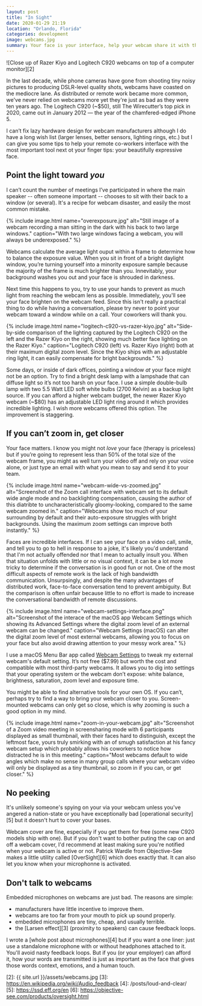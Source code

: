 ```yaml
---
layout: post
title: "In Sight"
date: 2020-01-29 21:19
location: "Orlando, Florida"
categories: development
image: webcams.jpg
summary: Your face is your interface, help your webcam share it with the world.
---
```

![Close up of Razer Kiyo and Logitech C920 webcams on top of a computer monitor][2]

In the last decade, while phone cameras have gone from shooting tiny
noisy pictures to producing DSLR-level quality shots, webcams have
coasted on the mediocre lane. As distributed or remote work became more
common, we've never relied on webcams more yet they're just as bad as
they were ten years ago. The Logitech C920 (~$50), still The Wirecutter’s top
pick in 2020, came out in January 2012 — the year of the chamfered-edged
iPhone 5.

I can’t fix lazy hardware design for webcam manufacturers although I do
have a long wish list (larger lenses, better sensors, lighting rings,
etc.) but I can give you some tips to help your remote co-workers
interface with the most important tool next ot your finger tips: your
beautifully expressive face.

## Point the light toward *you*

I can’t count the number of meetings I’ve participated in where the main
speaker -- often someone important -- chooses to sit with their back to a
window (or several). It's a recipe for webcam disaster, and easily the most
common mistake.

{% include image.html
name="overexposure.jpg"
alt="Still image of a webcam recording a man sitting in the dark with his back to two large windows."
caption="With two large windows facing a webcam, you will always be underexposed." %}

Webcams calculate the average light ouput within a frame to determine how
to balance the exposure value. When you sit in front of a bright
daylight window, you’re turning yourself into a minority exposure sample
because the majority of the frame is much brighter than you. Innevitably,
your background washes you out and your face is shrouded in darkness.

Next time this happens to you, try to use your hands to prevent as much
light from reaching the webcam lens as possible. Immediately, you'll see
your face brighten on the webcam feed. Since this isn't really a
practical thing to do while having a conversation, please try never to
point your webcam toward a window while on a call. Your coworkers will
thank you.

{% include image.html
name="logitech-c920-vs-razer-kiyo.jpg"
alt="Side-by-side comparison of the lighting captured by the Logitech C920 on the left and the Razer Kiyo on the right, showing much better face lighting on the Razer Kiyo."
caption="Logitech C920 (left) vs. Razer Kiyo (right) both at their maximum digital zoom level.
Since the Kiyo ships with an adjustable ring light, it can easily compensate for bright backgrounds." %}

Some days, or inside of dark offices, pointing a window *at* your face
might not be an option. Try to find a bright desk lamp with a lampshade
that can diffuse light so it’s not too harsh on your face. I use a
simple double-bulb lamp with two 5.5 Watt LED soft white bulbs (2700
Kelvin) as a backup light source. If you can afford a higher webcam
budget, the newer Razer Kiyo webcam (~$80) has an adjustable LED light ring
around it which provides incredible lighting. I wish more webcams
offered this option. The improvement is staggering.

## If you can’t zoom in, get closer

Your face matters. I know you might not *love* your face (therapy is
priceless) but if you’re going to represent less than 50% of the total
size of the webcam frame, you might as well turn your video off and rely
on your voice alone, or just type an email with what you mean to say and
send it to your team.

{% include image.html
name="webcam-wide-vs-zoomed.jpg"
alt="Screenshot of the Zoom call interface with webcam set to its default wide angle mode and no backlighting compensation, causing the author of this diatribte to uncharacteristically gloomy-looking,
compared to the same webcam zoomed in."
caption="Webcams show too much of your surrounding by default and their auto-exposure struggles with bright backgrounds. Using the maximum zoom settings can improve both instantly." %}

Faces are incredible interfaces. If I can see your face on a video call,
smile, and tell you to go to hell in response to a joke, it's likely
you'd understand that I'm not actually offended nor that I mean to
actually insult you. When that situation unfolds with little or no
visual context, it can be a lot more tricky to determine if the
conversation is in good fun or not. One of the most difficult aspects of
remote work is the lack of high bandwidth communication. Unsurpsingly,
and despite the many advantages of distributed work, face-to-face
conversation tend to prevent ambiguity. But the comparison is often
unfair because little to no effort is made to increase the
conversational bandwidth of remote discussions.

{% include image.html
name="webcam-settings-interface.png"
alt="Screenshot of the interace of the macOS app Webcam Settings which
showing its Advanced Settings where the digital zoom level of an external webcam
can be changed."
caption="Webcam Settings (macOS) can alter the digital zoom level of most
external webcams, allowing you to focus on your face but also avoid drawing
attention to your messy work area." %}

I use a macOS Menu Bar app called [Webcam Settings][1] to tweak my
external webcam's default setting. It’s not free ($7.99) but worth the
cost and compatible with most third-party webcams. It allows you to dig
into settings that your operating system or the webcam don’t expose:
white balance, brightness, saturation, zoom level and exposure time.

You might be able to find alternative tools for your own OS. If you
can’t, perhaps try to find a way to bring your webcam closer to you.
Screen-mounted webcams can only get so close, which is why zooming is
such a good option in my mind.

{% include image.html
name="zoom-in-your-webcam.jpg"
alt="Screenshot of a Zoom video meeting in screensharing mode with 6 participants displayed as small thumbnail, with their faces hard to distinguish, except the leftmost face, yours truly smirking
with an of smugh satisfaction at his fancy webcam setup which probably allows his coworkers
to notice how distracted he is in this meeting."
caption="Most webcams default to wide angles which make no sense in many group
calls where your webcam video will only be displayed as a tiny thumbnail, so
zoom in if you can, or get closer." %}

## No peeking

It's unlikely someone's spying on your via your webcam unless you've angered
a nation-state or you have exceptionally bad [operational security][5] but it
doesn't hurt to cover your bases.

Webcam cover are fine, especially if you get them for free (some new
C920 models ship with one). But if you don't want to bother puting the
cap on and off a webcam cover, I'd recommend at least making sure you're
notified when your webcam is active or not. Patrick Wardle from
Objective-See makes a little utility called [OverSight][6] which does
exactly that. It can also let you know when your microphonne is
activated.

## Don't talk to webcams

Embedded microphones on webcams are just bad. The reasons are simple:
- manufacturers have little incentive to improve them.
- webcams are too far from your mouth to pick up sound properly.
- embedded microphones are tiny, cheap, and usually terrible.
- the [Larsen effect][3] (proximity to speakers) can cause feedback loops.

I wrote a [whole post about microphones][4] but if you want a one liner:
just use a standalone microphone with or without headphones attached to
it. You'll avoid nasty feedback loops. But if you (or your employer)
can afford it, how your words are transmitted is just as important
as the face that gives those words context, emotions, and a human touch.

[1]: https://apps.apple.com/us/app/webcam-settings/id533696630?mt=12
[2]: {{ site.url }}/assets/webcams.jpg
[3]: https://en.wikipedia.org/wiki/Audio_feedback
[4]: /posts/loud-and-clear/
[5]: https://ssd.eff.org/en
[6]: https://objective-see.com/products/oversight.html
